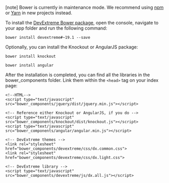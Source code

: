 [note] Bower is currently in maintenance mode. We recommend using [npm](/concepts/00%20Getting%20Started/01%20Installation/01%20npm%20Package '/Documentation/Guide/Getting_Started/Installation/npm_Package/') or [Yarn](/concepts/00%20Getting%20Started/01%20Installation/01%20npm%20Package/10%20Using%20Yarn.md '/Documentation/Guide/Getting_Started/Installation/npm_Package/#Using_Yarn') in new projects instead.

To install the <a href="https://github.com/devexpress/bower-devextreme" target="_blank">DevExtreme Bower package</a>, open the console, navigate to your app folder and run the following command:

    bower install devextreme#~19.1 --save

Optionally, you can install the Knockout or AngularJS package:

    bower install knockout

<!-------->

    bower install angular

After the installation is completed, you can find all the libraries in the bower_components folder. Link them within the `<head>` tag on your index page:

    <!--HTML-->
    <script type="text/javascript" src="bower_components/jquery/dist/jquery.min.js"></script>

    <!-- Reference either Knockout or AngularJS, if you do -->
    <script type="text/javascript" src="bower_components/knockout/dist/knockout.js"></script>
    <script type="text/javascript" src="bower_components/angular/angular.min.js"></script>

    <!-- DevExtreme themes -->
    <link rel="stylesheet" href="bower_components/devextreme/css/dx.common.css">
    <link rel="stylesheet" href="bower_components/devextreme/css/dx.light.css">

    <!-- DevExtreme library -->
    <script type="text/javascript" src="bower_components/devextreme/js/dx.all.js"></script>
